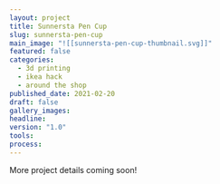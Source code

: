 ```yaml
---
layout: project
title: Sunnersta Pen Cup
slug: sunnersta-pen-cup
main_image: "![[sunnersta-pen-cup-thumbnail.svg]]"
featured: false
categories:
  - 3d printing
  - ikea hack
  - around the shop
published_date: 2021-02-20
draft: false
gallery_images: 
headline: 
version: "1.0"
tools:
process:
---
```


More project details coming soon!